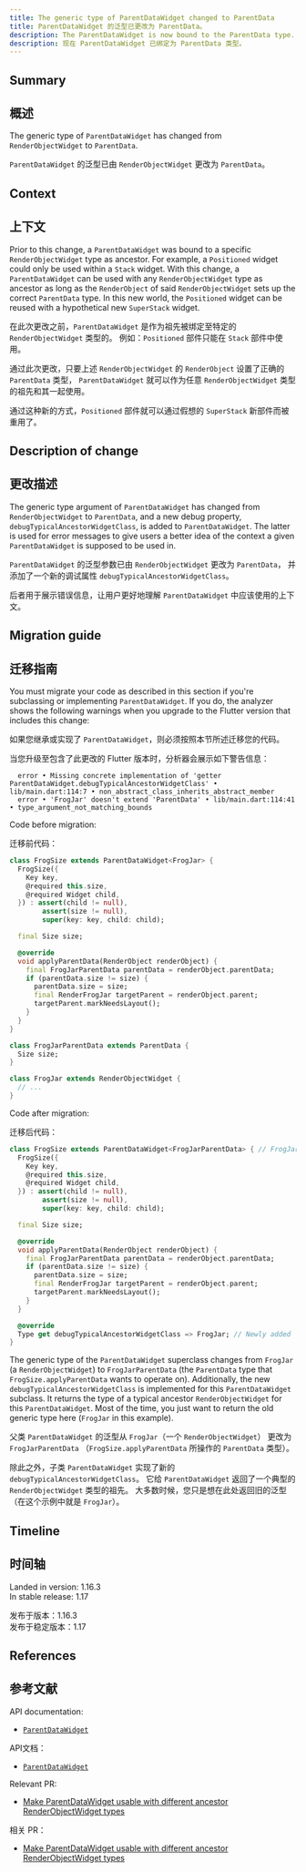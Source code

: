 ```yaml
---
title: The generic type of ParentDataWidget changed to ParentData
title: ParentDataWidget 的泛型已更改为 ParentData。
description: The ParentDataWidget is now bound to the ParentData type.
description: 现在 ParentDataWidget 已绑定为 ParentData 类型。
---
```


## Summary

## 概述

The generic type of `ParentDataWidget` has changed from
`RenderObjectWidget` to `ParentData`.

`ParentDataWidget` 的泛型已由 `RenderObjectWidget` 更改为 `ParentData`。

## Context

## 上下文

Prior to this change, a `ParentDataWidget` was bound
to a specific `RenderObjectWidget` type as ancestor.
For example, a `Positioned` widget could only be used
within a `Stack` widget. With this change,
a `ParentDataWidget` can be used with any
`RenderObjectWidget` type as ancestor as long as
the `RenderObject` of said `RenderObjectWidget`
sets up the correct `ParentData` type. In this new world,
the `Positioned` widget can be reused with a hypothetical
new `SuperStack` widget.

在此次更改之前，`ParentDataWidget` 是作为祖先被绑定至特定的 `RenderObjectWidget` 类型的。
例如：`Positioned` 部件只能在 `Stack` 部件中使用。

通过此次更改，只要上述 `RenderObjectWidget` 的 `RenderObject`
设置了正确的 `ParentData` 类型，
`ParentDataWidget` 就可以作为任意 `RenderObjectWidget` 类型的祖先和其一起使用。

通过这种新的方式，`Positioned` 部件就可以通过假想的 `SuperStack` 新部件而被重用了。

## Description of change

## 更改描述

The generic type argument of `ParentDataWidget`
has changed from `RenderObjectWidget` to `ParentData`,
and a new debug property, `debugTypicalAncestorWidgetClass`,
is added to `ParentDataWidget`.
The latter is used for error messages to give users a
better idea of the context a given `ParentDataWidget`
is supposed to be used in.

`ParentDataWidget` 的泛型参数已由 `RenderObjectWidget` 更改为 `ParentData`，
并添加了一个新的调试属性 `debugTypicalAncestorWidgetClass`。

后者用于展示错误信息，让用户更好地理解 `ParentDataWidget` 中应该使用的上下文。

## Migration guide

## 迁移指南

You must migrate your code as described in this section
if you're subclassing or implementing `ParentDataWidget`.
If you do, the analyzer shows the following warnings when you
upgrade to the Flutter version that includes this change:

如果您继承或实现了 `ParentDataWidget`，则必须按照本节所述迁移您的代码。

当您升级至包含了此更改的 Flutter 版本时，分析器会展示如下警告信息：

```none
  error • Missing concrete implementation of 'getter ParentDataWidget.debugTypicalAncestorWidgetClass' • lib/main.dart:114:7 • non_abstract_class_inherits_abstract_member
  error • 'FrogJar' doesn't extend 'ParentData' • lib/main.dart:114:41 • type_argument_not_matching_bounds
```

Code before migration:

迁移前代码：

<!-- skip -->
```dart
class FrogSize extends ParentDataWidget<FrogJar> {
  FrogSize({
    Key key,
    @required this.size,
    @required Widget child,
  }) : assert(child != null),
        assert(size != null),
        super(key: key, child: child);

  final Size size;

  @override
  void applyParentData(RenderObject renderObject) {
    final FrogJarParentData parentData = renderObject.parentData;
    if (parentData.size != size) {
      parentData.size = size;
      final RenderFrogJar targetParent = renderObject.parent;
      targetParent.markNeedsLayout();
    }
  }
}

class FrogJarParentData extends ParentData {
  Size size;
}

class FrogJar extends RenderObjectWidget {
  // ...
}
```

Code after migration:

迁移后代码：

<!-- skip -->
```dart
class FrogSize extends ParentDataWidget<FrogJarParentData> { // FrogJar changed to FrogJarParentData
  FrogSize({
    Key key,
    @required this.size,
    @required Widget child,
  }) : assert(child != null),
        assert(size != null),
        super(key: key, child: child);

  final Size size;

  @override
  void applyParentData(RenderObject renderObject) {
    final FrogJarParentData parentData = renderObject.parentData;
    if (parentData.size != size) {
      parentData.size = size;
      final RenderFrogJar targetParent = renderObject.parent;
      targetParent.markNeedsLayout();
    }
  }

  @override
  Type get debugTypicalAncestorWidgetClass => FrogJar; // Newly added
}
```

The generic type of the `ParentDataWidget` superclass
changes from `FrogJar` (a `RenderObjectWidget`) to
`FrogJarParentData` (the `ParentData` type that
`FrogSize.applyParentData` wants to operate on).
Additionally, the new `debugTypicalAncestorWidgetClass`
is implemented for this `ParentDataWidget` subclass.
It returns the type of a typical ancestor `RenderObjectWidget`
for this `ParentDataWidget`. Most of the time,
you just want to return the old generic type here
(`FrogJar` in this example).

父类 `ParentDataWidget` 的泛型从 `FrogJar`（一个 `RenderObjectWidget`）
更改为 `FrogJarParentData`
（`FrogSize.applyParentData` 所操作的 `ParentData` 类型）。

除此之外，子类 `ParentDataWidget` 实现了新的 `debugTypicalAncestorWidgetClass`。
它给 `ParentDataWidget` 返回了一个典型的 `RenderObjectWidget` 类型的祖先。
大多数时候，您只是想在此处返回旧的泛型（在这个示例中就是 `FrogJar`）。

## Timeline

## 时间轴

Landed in version: 1.16.3<br>
In stable release: 1.17

发布于版本：1.16.3<br>
发布于稳定版本：1.17

## References

## 参考文献

API documentation:
* [`ParentDataWidget`][]

API文档：
* [`ParentDataWidget`][]

Relevant PR:
* [Make ParentDataWidget usable with different ancestor RenderObjectWidget types][]

相关 PR：
* [Make ParentDataWidget usable with different ancestor RenderObjectWidget types][]



[Make ParentDataWidget usable with different ancestor RenderObjectWidget types]: {{site.github}}/flutter/flutter/pull/48541
[`ParentDataWidget`]: {{site.api}}/flutter/widgets/ParentDataWidget-class.html

